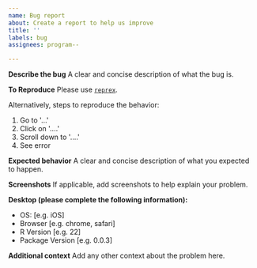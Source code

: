 ```yaml
---
name: Bug report
about: Create a report to help us improve
title: ''
labels: bug
assignees: program--

---
```


**Describe the bug**
A clear and concise description of what the bug is.

**To Reproduce**
Please use [`reprex`](https://reprex.tidyverse.org/).

Alternatively, steps to reproduce the behavior:
1. Go to '...'
2. Click on '....'
3. Scroll down to '....'
4. See error

**Expected behavior**
A clear and concise description of what you expected to happen.

**Screenshots**
If applicable, add screenshots to help explain your problem.

**Desktop (please complete the following information):**
 - OS: [e.g. iOS]
 - Browser [e.g. chrome, safari]
 - R Version [e.g. 22]
 - Package Version [e.g. 0.0.3]

**Additional context**
Add any other context about the problem here.
